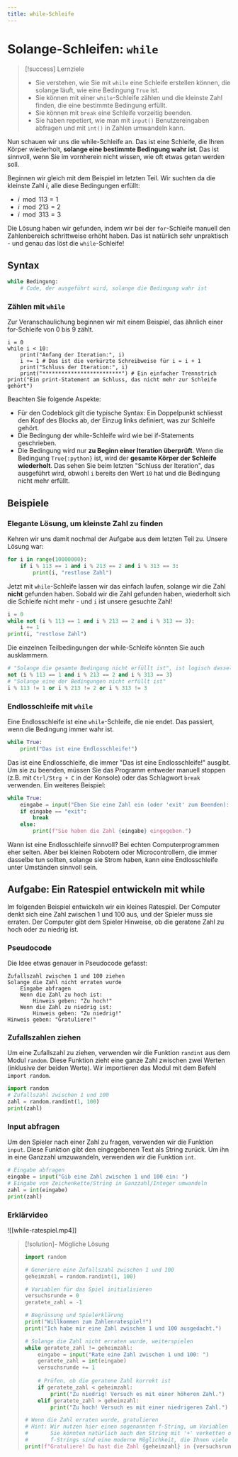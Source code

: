 ```yaml
---
title: while-Schleife
---
```

# <nobr>Solange-Schleifen:</nobr> `while`

> [!success] Lernziele
> 
> - Sie verstehen, wie Sie mit `while` eine Schleife erstellen können, die solange läuft, wie eine Bedingung `True` ist.
> - Sie können mit einer `while`-Schleife zählen und die kleinste Zahl finden, die eine bestimmte Bedingung erfüllt.
> - Sie können mit `break` eine Schleife vorzeitig beenden.
> - Sie haben repetiert, wie man mit `input()` Benutzereingaben abfragen und mit `int()` in Zahlen umwandeln kann.

Nun schauen wir uns die while-Schleife an. Das ist eine Schleife, die Ihren Körper wiederholt, **solange eine bestimmte Bedingung wahr ist**. Das ist sinnvoll, wenn Sie im vornherein nicht wissen, wie oft etwas getan werden soll.

Beginnen wir gleich mit dem Beispiel im letzten Teil. Wir suchten da die kleinste Zahl $i$, alle diese Bedingungen erfüllt:
- $i \mod{113} = 1$
- $i \mod{213} = 2$
- $i \mod{313} = 3$

Die Lösung haben wir gefunden, indem wir bei der `for`-Schleife manuell den Zahlenbereich schrittweise erhöht haben. Das ist natürlich sehr unpraktisch - und genau das löst die `while`-Schleife!
## Syntax

```python
while Bedingung:
    # Code, der ausgeführt wird, solange die Bedingung wahr ist
```

### Zählen mit `while`

Zur Veranschaulichung beginnen wir mit einem Beispiel, das ähnlich einer for-Schleife von 0 bis 9 zählt. 

```turtle
i = 0
while i < 10:
    print("Anfang der Iteration:", i)
    i += 1 # Das ist die verkürzte Schreibweise für i = i + 1
    print("Schluss der Iteration:", i)
    print("*************************") # Ein einfacher Trennstrich
print("Ein print-Statement am Schluss, das nicht mehr zur Schleife gehört")
```

Beachten Sie folgende Aspekte:
- Für den Codeblock gilt die typische Syntax: Ein Doppelpunkt schliesst den Kopf des Blocks ab, der Einzug links definiert, was zur Schleife gehört.
- Die Bedingung der while-Schleife wird wie bei if-Statements geschrieben.
- Die Bedingung wird nur **zu Beginn einer Iteration überprüft**. Wenn die Bedingung `True{:python}` ist, wird der **gesamte Körper der Schleife wiederholt**. Das sehen Sie beim letzten "Schluss der Iteration", das ausgeführt wird, obwohl `i` bereits den Wert `10` hat und die Bedingung nicht mehr erfüllt.
## Beispiele

### Elegante Lösung, um kleinste Zahl zu finden

Kehren wir uns damit nochmal der Aufgabe aus dem letzten Teil zu. Unsere Lösung war:

```python
for i in range(10000000):
    if i % 113 == 1 and i % 213 == 2 and i % 313 == 3:
        print(i, "restlose Zahl")
```

Jetzt mit `while`-Schleife lassen wir das einfach laufen, solange wir die Zahl **nicht** gefunden haben. Sobald wir die Zahl gefunden haben, wiederholt sich die Schleife nicht mehr - und `i` ist unsere gesuchte Zahl!

```python
i = 0
while not (i % 113 == 1 and i % 213 == 2 and i % 313 == 3):
    i += 1
print(i, "restlose Zahl")
```

Die einzelnen Teilbedingungen der while-Schleife könnten Sie auch ausklammern. 

```python
# "Solange die gesamte Bedingung nicht erfüllt ist", ist logisch dasselbe wie...
not (i % 113 == 1 and i % 213 == 2 and i % 313 == 3)
# "Solange eine der Bedingungen nicht erfüllt ist"
i % 113 != 1 or i % 213 != 2 or i % 313 != 3
```

### Endlosschleife mit `while`

Eine Endlosschleife ist eine `while`-Schleife, die nie endet. Das passiert, wenn die Bedingung immer wahr ist.

```python
while True:
    print("Das ist eine Endlosschleife!")
```
Das ist eine Endlosschleife, die immer "Das ist eine Endlosschleife!" ausgibt. Um sie zu beenden, müssen Sie das Programm entweder manuell stoppen (z.B. mit `Ctrl/Strg + C` in der Konsole) oder das Schlagwort `break` verwenden. Ein weiteres Beispiel:

```python
while True:
    eingabe = input("Eben Sie eine Zahl ein (oder 'exit' zum Beenden): ")
    if eingabe == "exit":
        break
    else:
        print(f"Sie haben die Zahl {eingabe} eingegeben.")
```

Wann ist eine Endlosschleife sinnvoll? Bei echten Computerprogrammen eher selten. Aber bei kleinen Robotern oder Microcontrollern, die immer dasselbe tun sollten, solange sie Strom haben, kann eine Endlosschleife unter Umständen sinnvoll sein. 

## Aufgabe: Ein Ratespiel entwickeln mit while

Im folgenden Beispiel entwickeln wir ein kleines Ratespiel. Der Computer denkt sich eine Zahl zwischen 1 und 100 aus, und der Spieler muss sie erraten. Der Computer gibt dem Spieler Hinweise, ob die geratene Zahl zu hoch oder zu niedrig ist.

### Pseudocode

Die Idee etwas genauer in Pseudocode gefasst:

```text
Zufallszahl zwischen 1 und 100 ziehen
Solange die Zahl nicht erraten wurde
    Eingabe abfragen
    Wenn die Zahl zu hoch ist:
        Hinweis geben: "Zu hoch!"
    Wenn die Zahl zu niedrig ist:
        Hinweis geben: "Zu niedrig!"
Hinweis geben: "Gratuliere!"
```

### Zufallszahlen ziehen

Um eine Zufallszahl zu ziehen, verwenden wir die Funktion `randint` aus dem Modul `random`. Diese Funktion zieht eine ganze Zahl zwischen zwei Werten (inklusive der beiden Werte). Wir importieren das Modul mit dem Befehl `import random`.

```python
import random
# Zufallszahl zwischen 1 und 100
zahl = random.randint(1, 100)
print(zahl)
```

### Input abfragen

Um den Spieler nach einer Zahl zu fragen, verwenden wir die Funktion `input`. Diese Funktion gibt den eingegebenen Text als String zurück. Um ihn in eine Ganzzahl umzuwandeln, verwenden wir die Funktion `int`.

```python
# Eingabe abfragen
eingabe = input("Gib eine Zahl zwischen 1 und 100 ein: ")
# Eingabe von Zeichenkette/String in Ganzzahl/Integer umwandeln
zahl = int(eingabe)
print(zahl)
```

### Erklärvideo

![[while-ratespiel.mp4]]

> [!solution]- Mögliche Lösung
> 
> ```python
> import random
> 
> # Generiere eine Zufallszahl zwischen 1 und 100
> geheimzahl = random.randint(1, 100)
> 
> # Variablen für das Spiel initialisieren
> versuchsrunde = 0
> geratete_zahl = -1
> 
> # Begrüssung und Spielerklärung
> print("Willkommen zum Zahlenratespiel!")
> print("Ich habe mir eine Zahl zwischen 1 und 100 ausgedacht.")
> 
> # Solange die Zahl nicht erraten wurde, weiterspielen
> while geratete_zahl != geheimzahl:
>     eingabe = input("Rate eine Zahl zwischen 1 und 100: ")
>     geratete_zahl = int(eingabe)
>     versuchsrunde += 1
>     
>     # Prüfen, ob die geratene Zahl korrekt ist
>     if geratete_zahl < geheimzahl:
>         print("Zu niedrig! Versuch es mit einer höheren Zahl.")
>     elif geratete_zahl > geheimzahl:
>         print("Zu hoch! Versuch es mit einer niedrigeren Zahl.")
> 
> # Wenn die Zahl erraten wurde, gratulieren
> # Hint: Wir nutzen hier einen sogenannten f-String, um Variablen in Strings einzufügen,
> #       Sie könnten natürlich auch den String mit '+' verketten oder mit Kommas getrennt drucken.
> #       f-Strings sind eine moderne Möglichkeit, die Ihnen viele Formatierungsprobleme lösen wird.
> print(f"Gratuliere! Du hast die Zahl {geheimzahl} in {versuchsrunde} Versuchen erraten!")
> ```
> 